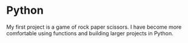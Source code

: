 # Python
My first project is a game of rock paper scissors. I have become more comfortable using functions and building larger projects in Python.
